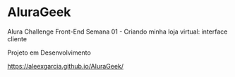# AluraGeek

Alura Challenge Front-End
Semana 01 - Criando minha loja virtual: interface cliente

Projeto em Desenvolvimento

https://aleexgarcia.github.io/AluraGeek/

